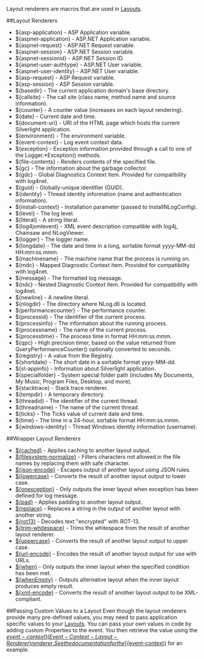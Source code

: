 Layout renderers are macros that are used in [Layouts](Layouts).

##Layout Renderers
* ${asp-application} - ASP Application variable.
* ${aspnet-application} - ASP.NET Application variable.
* ${aspnet-request} - ASP.NET Request variable.
* ${aspnet-session} - ASP.NET Session variable.
* ${aspnet-sessionid} - ASP.NET Session ID.
* ${aspnet-user-authtype} - ASP.NET User variable.
* ${aspnet-user-identity} - ASP.NET User variable.
* ${asp-request} - ASP Request variable.
* ${asp-session} - ASP Session variable.
* ${basedir} - The current application domain's base directory.
* ${callsite} - The call site (class name, method name and source information).
* ${counter} - A counter value (increases on each layout rendering).
* ${date} - Current date and time.
* ${document-uri} - URI of the HTML page which hosts the current Silverlight application.
* ${environment} - The environment variable.
* ${event-context} - Log event context data.
* ${exception} - Exception information provided through a call to one of the Logger.*Exception() methods.
* ${file-contents} - Renders contents of the specified file.
* ${gc} - The information about the garbage collector.
* ${gdc} - Global Diagnostics Context item. Provided for compatibility with log4net.
* ${guid} - Globally-unique identifier (GUID).
* ${identity} - Thread identity information (name and authentication information).
* ${install-context} - Installation parameter (passed to InstallNLogConfig).
* ${level} - The log level.
* ${literal} - A string literal.
* ${log4jxmlevent} - XML event description compatible with log4j, Chainsaw and NLogViewer.
* ${logger} - The logger name.
* ${longdate} - The date and time in a long, sortable format yyyy-MM-dd HH:mm:ss.mmm.
* ${machinename} - The machine name that the process is running on.
* ${mdc} - Mapped Diagnostic Context item. Provided for compatibility with log4net.
* ${message} - The formatted log message.
* ${ndc} - Nested Diagnostic Context item. Provided for compatibility with log4net.
* ${newline} - A newline literal.
* ${nlogdir} - The directory where NLog.dll is located.
* ${performancecounter} - The performance counter.
* ${processid} - The identifier of the current process.
* ${processinfo} - The information about the running process.
* ${processname} - The name of the current process.
* ${processtime} - The process time in format HH:mm:ss.mmm.
* ${qpc} - High precision timer, based on the value returned from QueryPerformanceCounter() optionally converted to seconds.
* ${registry} - A value from the Registry.
* ${shortdate} - The short date in a sortable format yyyy-MM-dd.
* ${sl-appinfo} - Information about Silverlight application.
* ${specialfolder} - System special folder path (includes My Documents, My Music, Program Files, Desktop, and more).
* ${stacktrace} - Stack trace renderer.
* ${tempdir} - A temporary directory.
* ${threadid} - The identifier of the current thread.
* ${threadname} - The name of the current thread.
* ${ticks} - The Ticks value of current date and time.
* ${time} - The time in a 24-hour, sortable format HH:mm:ss.mmm.
* ${windows-identity} - Thread Windows identity information (username).

##Wrapper Layout Renderers
* [${cached}](Cached-Layout-Renderer) - Applies caching to another layout output.
* [${filesystem-normalize}](Filesystem-Normalize-Layout-Renderer) - Filters characters not allowed in the file names by replacing them with safe character.
* [${json-encode}](Json-Encode-Layout-Renderer) - Escapes output of another layout using JSON rules.
* [${lowercase}](Lowercase-Layout-Renderer) - Converts the result of another layout output to lower case.
* [${onexception}](OnException-Layout-Renderer) - Only outputs the inner layout when exception has been defined for log message.
* [${pad}](Pad-Layout-Renderer) - Applies padding to another layout output.
* [${replace}](Replace-Layout-Renderer) - Replaces a string in the output of another layout with another string.
* [${rot13}](Rot13-Layout-Renderer) - Decodes text "encrypted" with ROT-13.
* [${trim-whitespace}](Trim-Whitespace-Layout-Renderer) - Trims the whitespace from the result of another layout renderer.
* [${uppercase}](Uppercase-Layout-Renderer) - Converts the result of another layout output to upper case.
* [${url-encode}](Url-Encode-Layout-Renderer) - Encodes the result of another layout output for use with URLs.
* [${when}](When-Layout-Renderer) - Only outputs the inner layout when the specified condition has been met.
* [${whenEmpty}](WhenEmpty-Layout-Renderer) - Outputs alternative layout when the inner layout produces empty result.
* [${xml-encode}](Xml-Encode-Layout-Renderer) - Converts the result of another layout output to be XML-compliant.

##Passing Custom Values to a Layout
Even though the layout renderers provide many pre-defined values, you may need to pass application specific values to your [Layouts](Layouts). You can pass your own values in code by adding custom Properties to the event. You then retrieve the value using the [${event-context}](Event-Context-Layout-Renderer) renderer. See the documentation for the [${event-context}](Event-Context-Layout-Renderer) for an example.